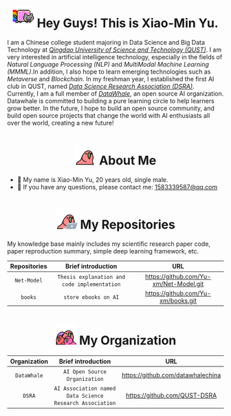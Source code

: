
<h1 align="center"> <img src="https://github.com/Yu-xm/Yu-xm/blob/main/img/nyancat.gif" width="50"/> Hey Guys! This is Xiao-Min Yu. </h1>

I am a Chinese college student majoring in Data Science and Big Data Technology at *[Qingdao University of Science and Technology (QUST)]*. I am very interested in artificial intelligence technology, especially in the fields of *Natural Language Processing (NLP)* and *MultiModal Machine Learning (MMML)*.In addition, I also hope to learn emerging technologies such as *Metaverse* and *Blockchain*. In my freshman year, I established the first AI club in QUST, named *[Data Science Research Association (DSRA)]*. Currently, I am a full member of *[DataWhale]*, an open source AI organization. Datawhale is committed to building a pure learning circle to help learners grow better. In the future, I hope to build an open source community, and build open source projects that change the world with AI enthusiasts all over the world, creating a new future!

<h1 align="center"> <img src="https://github.com/Yu-xm/Yu-xm/blob/main/img/60fps_parrot.gif" width="50"/> About Me </h1>

- 🤪 My name is Xiao-Min Yu, 20 years old, single male.
- 📧 If you have any questions, please contact me: 1583339587@qq.com



<h1 align="center"> <img src="https://github.com/Yu-xm/Yu-xm/blob/main/img/laptop_parrot.gif" width="50"/> My Repositories </h1>

My knowledge base mainly includes my scientific research paper code, paper reproduction summary, simple deep learning framework, etc.

<div align="center">
  
| Repositories      | Brief introduction                                             | URL                                    |
|:-----------------:|:--------------------------------------------------------------:|:--------------------------------------:|
| `Net-Model`       | `Thesis explanation and code implementation`                   | https://github.com/Yu-xm/Net-Model.git |
| `books`           | `store ebooks on AI`                                           | https://github.com/Yu-xm/books.git     |
  
</div>

<h1 align="center"> <img src="https://github.com/Yu-xm/Yu-xm/blob/main/img/quad_parrot.gif" width="50"/> My Organization </h1>

<div align="center">

| Organization    | Brief introduction                                       | URL                                    | 
|:---------------:|:--------------------------------------------------------:|:--------------------------------------:|
| `DataWhale`     | `AI Open Source Organization`                            | https://github.com/datawhalechina      |
| `DSRA`          | `AI Association named Data Science Research Association` | https://github.com/QUST-DSRA           |

</div>

[Qingdao University of Science and Technology (QUST)]: https://www.qust.edu.cn
[Data Science Research Association (DSRA)]: https://github.com/QUST-DSRA
[DataWhale]: https://datawhale.club

[Net-Model]: https://github.com/Yu-xm/Net-Model.git
